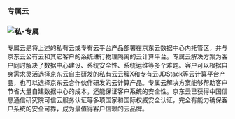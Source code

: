### 专属云

### ![私-专属](D:\fengdanyang\Desktop\whitepaper\私-专属.png)                                     

专属云是将上述的私有云或专有云平台产品部署在京东云数据中心内托管区，并与京东云公有云和其它客户的系统进行物理隔离的云计算平台。专属云解决方案为客户同时解决了数据中心建设、系统安全性、系统运维等多个难题。客户可以根据自身需求灵活选择京东云自主研发的私有云云簇X和专有云JDStack等云计算平台产品，也可以选择京东云合作伙伴研发的云计算产品。专属云解决方案能够帮助客户节省大量自建数据中心的成本，还能保证客户系统的安全性。京东云已获得中国信息通信研究院可信云服务认证等多项国家和国际权威安全认证，完全有能力确保客户系统的安全可靠，成为最值得客户信赖的云品牌。

